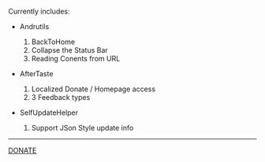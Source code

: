 Currently includes:

  * Andrutils
    1. BackToHome
    1. Collapse the Status Bar
    1. Reading Conents from URL

  * AfterTaste
    1. Localized Donate / Homepage access
    1. 3 Feedback types

  * SelfUpdateHelper
    1. Support JSon Style update info


---


[DONATE](https://dl.dropboxusercontent.com/u/1890357/donate/default.htm)